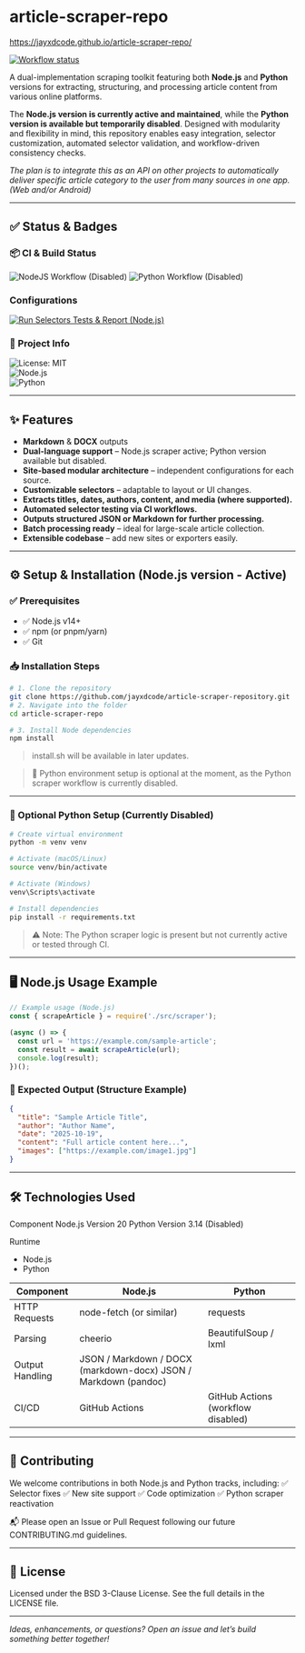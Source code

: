 # article-scraper-repo

https://jayxdcode.github.io/article-scraper-repo/

[![Workflow status](https://github.com/jayxdcode/article-scraper-repo/actions/workflows/auto-scraper.yml/badge.svg)](https://github.com/jayxdcode/article-scraper-repo/actions/workflows/auto-scraper.yml)

A dual-implementation scraping toolkit featuring both **Node.js** and **Python** versions for extracting, structuring, and processing article content from various online platforms.

The **Node.js version is currently active and maintained**, while the **Python version is available but temporarily disabled**. Designed with modularity and flexibility in mind, this repository enables easy integration, selector customization, automated selector validation, and workflow-driven consistency checks.

*The plan is to integrate this as an API on other projects to automatically deliver specific article category to the user from many sources in one app. (Web and/or Android)*

---

## ✅ Status & Badges

### 📦 CI & Build Status

![NodeJS Workflow (Disabled)](https://img.shields.io/badge/NodeJS%20Scraper-enabled-green)
![Python Workflow (Disabled)](https://img.shields.io/badge/Python%20Scraper-disabled-lightgrey)

### Configurations
[![Run Selectors Tests & Report (Node.js)](https://github.com/jayxdcode/article-scraper-repo/actions/workflows/test.yml/badge.svg)](https://github.com/jayxdcode/article-scraper-repo/actions/workflows/test.yml)

### 📌 Project Info
![License: MIT](https://img.shields.io/badge/License-MIT-green.svg)  
![Node.js](https://img.shields.io/badge/Powered%20by-Node.js-blue.svg)  
![Python](https://img.shields.io/badge/Available%20in-Python-yellow.svg)  

<!-- Optional for later:
![PyPI Version](https://img.shields.io/pypi/v/article-scraper.svg)
![GitHub Stars](https://img.shields.io/github/stars/jayxdcode/article-scraper-repo.svg)
-->

---

## ✨ Features

- **Markdown** & **DOCX** outputs
- **Dual-language support** – Node.js scraper active; Python version available but disabled.
- **Site-based modular architecture** – independent configurations for each source.
- **Customizable selectors** – adaptable to layout or UI changes.
- **Extracts titles, dates, authors, content, and media (where supported).**
- **Automated selector testing via CI workflows.**
- **Outputs structured JSON or Markdown for further processing.**
- **Batch processing ready** – ideal for large-scale article collection.
- **Extensible codebase** – add new sites or exporters easily.

---

## ⚙️ Setup & Installation (Node.js version - Active)

### ✅ Prerequisites
- ✅ Node.js v14+  
- ✅ npm (or pnpm/yarn)  
- ✅ Git  

### 📥 Installation Steps

```bash
# 1. Clone the repository
git clone https://github.com/jayxdcode/article-scraper-repository.git
# 2. Navigate into the folder
cd article-scraper-repo

# 3. Install Node dependencies
npm install
```

> install.sh will be available in later updates.

> 📌 Python environment setup is optional at the moment, as the Python scraper workflow is currently disabled.




---

### 🧪 Optional Python Setup (Currently Disabled)

```bash
# Create virtual environment
python -m venv venv

# Activate (macOS/Linux)
source venv/bin/activate

# Activate (Windows)
venv\Scripts\activate

# Install dependencies
pip install -r requirements.txt
```

> ⚠️ Note: The Python scraper logic is present but not currently active or tested through CI.




---

## 🖥️ Node.js Usage Example

```js
// Example usage (Node.js)
const { scrapeArticle } = require('./src/scraper');

(async () => {
  const url = 'https://example.com/sample-article';
  const result = await scrapeArticle(url);
  console.log(result);
})();
```

### 📘 Expected Output (Structure Example)

```json
{
  "title": "Sample Article Title",
  "author": "Author Name",
  "date": "2025-10-19",
  "content": "Full article content here...",
  "images": ["https://example.com/image1.jpg"]
}
```

---

## 🛠️ Technologies Used

Component
Node.js Version 20
Python Version 3.14 (Disabled)

Runtime
 - Node.js
 - Python

| Component | Node.js | Python |
|---|---|---|
| HTTP Requests | node-fetch (or similar) | requests |
| Parsing |	cheerio	| BeautifulSoup / lxml |
| Output Handling | JSON / Markdown	/ DOCX (markdown-docx) JSON / Markdown (pandoc) |
| CI/CD	| GitHub Actions | GitHub Actions (workflow disabled) |



---

## 🤝 Contributing

We welcome contributions in both Node.js and Python tracks, including: ✅ Selector fixes
✅ New site support
✅ Code optimization
✅ Python scraper reactivation

📬 Please open an Issue or Pull Request following our future CONTRIBUTING.md guidelines.


---

## 📄 License

Licensed under the BSD 3-Clause License.
See the full details in the LICENSE file.


---

*Ideas, enhancements, or questions? Open an issue and let’s build something better together!*
